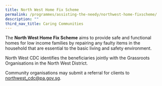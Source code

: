 ```yaml
---
title: North West Home Fix Scheme
permalink: /programmes/assisting-the-needy/northwest-home-fixscheme/
description: ""
third_nav_title: Caring Communities
---
```

The **North West Home Fix Scheme** aims to provide safe and functional homes for low income families by repairing any faulty items in the household that are essential to the basic living and safety environment.

North West CDC identifies the beneficiaries jointly with the Grassroots Organisations in the North West District.

Community organisations may submit a referral for clients to northwest_cdc@pa.gov.sg.